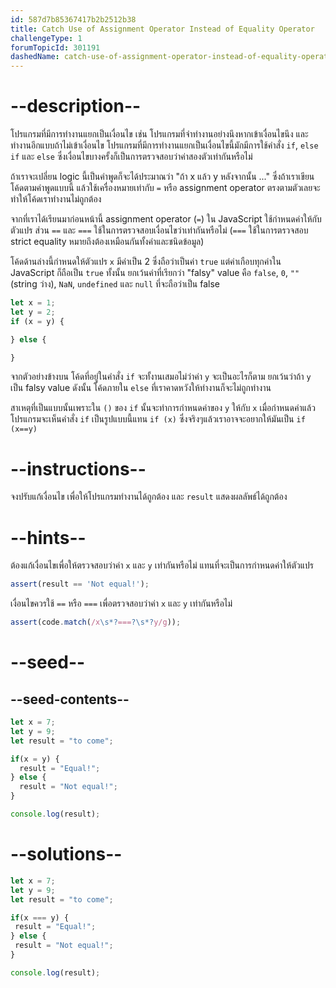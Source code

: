 ```yaml
---
id: 587d7b85367417b2b2512b38
title: Catch Use of Assignment Operator Instead of Equality Operator
challengeType: 1
forumTopicId: 301191
dashedName: catch-use-of-assignment-operator-instead-of-equality-operator
---
```


# --description--

โปรแกรมที่มีการทำงานแยกเป็นเงื่อนไข เช่น โปรแกรมที่จำทำงานอย่างนึงหากเข้าเงื่อนไขนึง และทำงานอีกแบบถ้าไม่เข้าเงื่อนไข 
โปรแกรมที่มีการทำงานแยกเป็นเงื่อนไขนี้มักมีการใช้คำสั่ง `if`, `else if` และ `else` ซึ่งเงื่อนไขบางครั้งก็เป็นการตรวจสอบว่าค่าสองตัวเท่ากันหรือไม่

ถ้าเราจะเปลี่ยน logic นี้เป็นคำพูดก็จะได้ประมาณว่า "ถ้า x แล้ว y หลังจากนั้น ..." ซึ่งถ้าเราเขียนโค้ดตามคำพูดแบบนี้ แล้วใช้เครื่องหมายเท่ากับ `=` หรือ assignment operator ตรงตามตัวเลยจะทำให้โค้ดเราทำงานไม่ถูกต้อง

จากที่เราได้เรียนมาก่อนหน้านี้ assignment operator (`=`) ใน JavaScript ใช้กำหนดค่าให้กับตัวแปร ส่วน `==` และ `===` ใช้ในการตรวจสอบเงื่อนไขว่าเท่ากันหรือไม่ (`===` ใช้ในการตรวจสอบ strict equality หมายถึงต้องเหมือนกันทั้งค่าและชนิดข้อมูล)

โค้ดด้านล่างนี้กำหนดให้ตัวแปร `x` มีค่าเป็น 2 ซึ่งถือว่าเป็นค่า `true` แต่ค่าเกือบทุกค่าใน JavaScript ก็ถือเป็น `true` ทั้งนั้น 
ยกเว้นค่าที่เรียกว่า "falsy" value คือ `false`, `0`, `""` (string ว่าง), `NaN`, `undefined` และ `null` ที่จะถือว่าเป็น false

```js
let x = 1;
let y = 2;
if (x = y) {

} else {

}
```

จากตัวอย่างข้างบน โค้ดที่อยู่ในคำสั่ง `if` จะทั้งานเสมอไม่ว่าค่า `y` จะเป็นอะไรก็ตาม ยกเว้นว่าถ้า `y` เป็น falsy value ดังนั้น โค้ดภายใน `else` ที่เราคาดหวังให้ทำงานก็จะไม่ถูกทำงาน

สาเหตุที่เป็นแบบนั้นเพราะใน `()` ของ `if` นั้นจะทำการกำหนดค่าของ `y` ให้กับ `x` เมื่อกำหนดค่าแล้วโปรแกรมจะเห็นคำสั่ง `if` เป็นรูปแบบนี้แทน `if (x)` ซึ่งจริงๆแล้วเราอาจจะอยากให้มันเป็น `if (x==y)`

# --instructions--

จงปรับแก้เงื่อนไข เพื่อให้โปรแกรมทำงานได้ถูกต้อง และ `result` แสดงผลลัพธ์ได้ถูกต้อง

# --hints--

ต้องแก้เงื่อนไขเพื่อให้ตรวจสอบว่าค่า `x` และ `y` เท่ากันหรือไม่ แทนที่จะเป็นการกำหนดค่าให้ตัวแปร

```js
assert(result == 'Not equal!');
```

เงื่อนไขควรใช้ `==` หรือ `===` เพื่อตรวจสอบว่าค่า `x` และ `y` เท่ากันหรือไม่

```js
assert(code.match(/x\s*?===?\s*?y/g));
```

# --seed--

## --seed-contents--

```js
let x = 7;
let y = 9;
let result = "to come";

if(x = y) {
  result = "Equal!";
} else {
  result = "Not equal!";
}

console.log(result);
```

# --solutions--

```js
let x = 7;
let y = 9;
let result = "to come";

if(x === y) {
 result = "Equal!";
} else {
 result = "Not equal!";
}

console.log(result);
```
